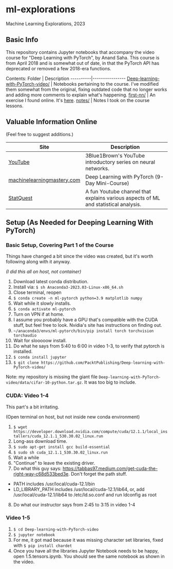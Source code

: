 # ml-explorations
Machine Learning Explorations, 2023

## Basic Info

This repository contains Jupyter notebooks that accompany the video course for "Deep Learning with PyTorch", by Anand Saha. This course is from April 2018 and is somewhat out of date, in that the PyTorch API has deprecated or removed a few 2018-era functions.

Contents:
Folder    | Description
----------|----------------
[Deep-learning-with-PyTorch-video/](./Deep-learning-with-PyTorch-video) | Notebooks pertaining to the course. I've modified them somewhat from the original, fixing outdated code that no longer works and adding more comments to explain what's happening.
[first-nn/](./first-nn) | An exercise I found online. It's [here](https://machinelearningmastery.com/develop-your-first-neural-network-with-pytorch-step-by-step/).
[notes/](./notes) | Notes I took on the course lessons.

## Valuable Information Online 

(Feel free to suggest additions.)

| Site                                                                                                           | Description                                                                         |
|----------------------------------------------------------------------------------------------------------------|-------------------------------------------------------------------------------------|
| [YouTube](https://www.youtube.com/watch?v=aircAruvnKk&list=PLZHQObOWTQDNU6R1_67000Dx_ZCJB-3pi)                 | 3Blue1Brown's YouTube introductory series on neural networks.                       |
| [machinelearningmastery.com](https://machinelearningmastery.com/deep-learning-with-pytorch-9-day-mini-course/) | Deep Learning with PyTorch (9-Day Mini-Course)                                      |
| [StatQuest](https://www.youtube.com/@statquest)                                                                | A fun Youtube channel that explains various aspects of ML and statistical analysis. |

## Setup (As Needed for Deeping Learning With PyTorch)

### Basic Setup, Covering Part 1 of the Course
Things have changed a bit since the video was created, but it's worth following along with it anyway.

_(I did this all on host, not container)_

1. Download latest conda distribution.
2. Install via: `$ sh Anaconda3-2023.03-Linux-x86_64.sh`
3. Close terminal, reopen
4. `$ conda create -n ml-pytorch python=3.9 matplotlib numpy`
5. Wait while it slowly installs.
6. `$ conda activate ml-pytorch`
7. Turn on VPN if at home.
8. I assume you probably have a GPU that's compatible with the CUDA stuff, but feel free to look. Nvidia's site has instructions on finding out.
9. `~/anaconda3/envs/ml-pytorch/bin/pip install torch torchvision torchaudio`
10. Wait for slooooow install.
11. Do what he says from 5:40 to 6:00 in video 1-3, to verify that pytorch is installed.
12. `$ conda install jupyter`
13. `$ git clone https://github.com/PacktPublishing/Deep-learning-with-PyTorch-video/`

Note: my repository is missing the giant file `Deep-learning-with-PyTorch-video/data/cifar-10-python.tar.gz`. It was too big to include.

### CUDA: Video 1-4
This part's a bit irritating.

(Open terminal on host, but not inside new conda environment)

1. `$ wget https://developer.download.nvidia.com/compute/cuda/12.1.1/local_installers/cuda_12.1.1_530.30.02_linux.run`
2. Long-ass download time.
3. `$ sudo apt-get install gcc build-essential`
4. `$ sudo sh cuda_12.1.1_530.30.02_linux.run`
5. Wait a while
6. "Continue" to leave the existing driver.
7. Do what this guy says: https://tabbas97.medium.com/get-cuda-the-right-way-c68d533bed3e. Don't forget the path stuff.
 -   PATH includes /usr/local/cuda-12.1/bin
 -   LD_LIBRARY_PATH includes /usr/local/cuda-12.1/lib64, or, add /usr/local/cuda-12.1/lib64 to /etc/ld.so.conf and run ldconfig as root
8. Do what our instructor says from 2:45 to 3:15 in video 1-4

### Video 1-5
1. `$ cd Deep-learning-with-PyTorch-video`
2. `$ jupyter notebook`
3. For me, it got mad because it was missing character set libraries, fixed with `$ pip install chardet`
4. Once you have all the libraries Jupyter Notebook needs to be happy, open 1.5.tensors.ipynb. You should see the same notebook as shown in the video.